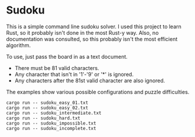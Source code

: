 # Sudoku
This is a simple command line sudoku solver. I used this project to learn Rust, so it probably isn't done in the most Rust-y way. Also, no documentation was consulted, so this probably isn't the most efficient algorithm.

To use, just pass the board in as a text document.
- There must be 81 valid characters.
- Any character that isn't in '1'-'9' or '*' is ignored.
- Any characters after the 81st valid character are also ignored.

The examples show various possible configurations and puzzle difficulties.
```
cargo run -- sudoku_easy_01.txt
cargo run -- sudoku_easy_02.txt
cargo run -- sudoku_intermediate.txt
cargo run -- sudoku_hard.txt
cargo run -- sudoku_impossible.txt
cargo run -- sudoku_incomplete.txt
```
